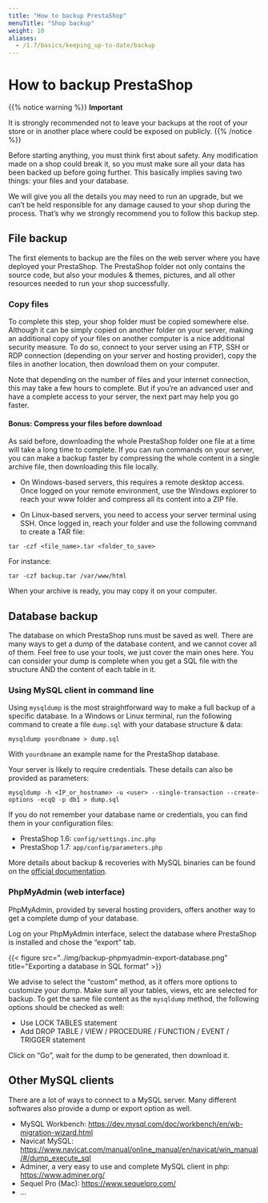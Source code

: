 ```yaml
---
title: "How to backup PrestaShop"
menuTitle: "Shop backup"
weight: 10
aliases:
  - /1.7/basics/keeping_up-to-date/backup
---
```


# How to backup PrestaShop

{{% notice warning %}} 
**Important**

It is strongly recommended not to leave your backups at the root of your store or in another place where could be exposed on publicly.
{{% /notice %}}

Before starting anything, you must think first about safety.
Any modification made on a shop could break it, so you must make sure all your data has been backed up before going further. This basically implies saving two things: your files and your database.

We will give you all the details you may need to run an upgrade, but we can’t be held responsible for any damage caused to your shop during the process. That’s why we strongly recommend you to follow this backup step.

## File backup

The first elements to backup are the files on the web server where you have deployed your PrestaShop. The PrestaShop folder not only contains the source code, but also your modules & themes, pictures, and all other resources needed to run your shop successfully.

### Copy files

To complete this step, your shop folder must be copied somewhere else. Although it can be simply copied on another folder on your server, making an additional copy of your files on another computer is a nice additional security measure. To do so, connect to your server using an FTP, SSH or RDP connection (depending on your server and hosting provider), copy the files in another location, then download them on your computer.

Note that depending on the number of files and your internet connection, this may take a few hours to complete. But if you’re an advanced user and have a complete access to your server, the next part may help you go faster.

#### Bonus: Compress your files before download

As said before, downloading the whole PrestaShop folder one file at a time will take a long time to complete.
If you can run commands on your server, you can make a backup faster by compressing the whole content in a single archive file, then downloading this file locally.

* On Windows-based servers, this requires a remote desktop access. Once logged on your remote environment, use the Windows explorer to reach your www folder and compress all its content into a ZIP file.

* On Linux-based servers, you need to access your server terminal using SSH. Once logged in, reach your folder and use the following command to create a TAR file:

```
tar -czf <file_name>.tar <folder_to_save>
```

For instance:
```
tar -czf backup.tar /var/www/html
```

When your archive is ready, you may copy it on your computer.


## Database backup

The database on which PrestaShop runs must be saved as well. There are many ways to get a dump of the database content, and we cannot cover all of them. Feel free to use your tools, we just cover the main ones here. You can consider your dump is complete when you get a SQL file with the structure AND the content of each table in it.

### Using MySQL client in command line

Using `mysqldump` is the most straightforward way to make a full backup of a specific database.
In a Windows or Linux terminal, run the following command to create a file `dump.sql` with your database structure & data:

```
mysqldump yourdbname > dump.sql
```
With `yourdbname` an example name for the PrestaShop database.

Your server is likely to require credentials. These details can also be provided as parameters:
```
mysqldump -h <IP_or_hostname> -u <user> --single-transaction --create-options -ecqQ -p db1 > dump.sql
```

If you do not remember your database name or credentials, you can find them in your configuration files:

* PrestaShop 1.6: `config/settings.inc.php`
* PrestaShop 1.7: `app/config/parameters.php`

More details about backup & recoveries with MySQL binaries can be found on the [official documentation](https://dev.mysql.com/doc/refman/5.7/en/backup-and-recovery.html).

### PhpMyAdmin (web interface)

PhpMyAdmin, provided by several hosting providers, offers another way to get a complete dump of your database.

Log on your PhpMyAdmin interface, select the database where PrestaShop is installed and chose the “export” tab.

{{< figure src="../img/backup-phpmyadmin-export-database.png" title="Exporting a database in SQL format" >}}

We advise to select the “custom” method, as it offers more options to customize your dump. Make sure all your tables, views, etc are selected for backup.
To get the same file content as the `mysqldump` method, the following options should be checked as well:

* Use LOCK TABLES statement
* Add DROP TABLE / VIEW / PROCEDURE / FUNCTION / EVENT / TRIGGER statement

Click on “Go”, wait for the dump to be generated, then download it.

## Other MySQL clients

There are a lot of ways to connect to a MySQL server. Many different softwares also provide a dump or export option as well.

* MySQL Workbench: https://dev.mysql.com/doc/workbench/en/wb-migration-wizard.html
* Navicat MySQL: https://www.navicat.com/manual/online_manual/en/navicat/win_manual/#/dump_execute_sql
* Adminer, a very easy to use and complete MySQL client in php: https://www.adminer.org/
* Sequel Pro (Mac): https://www.sequelpro.com/
* ...
